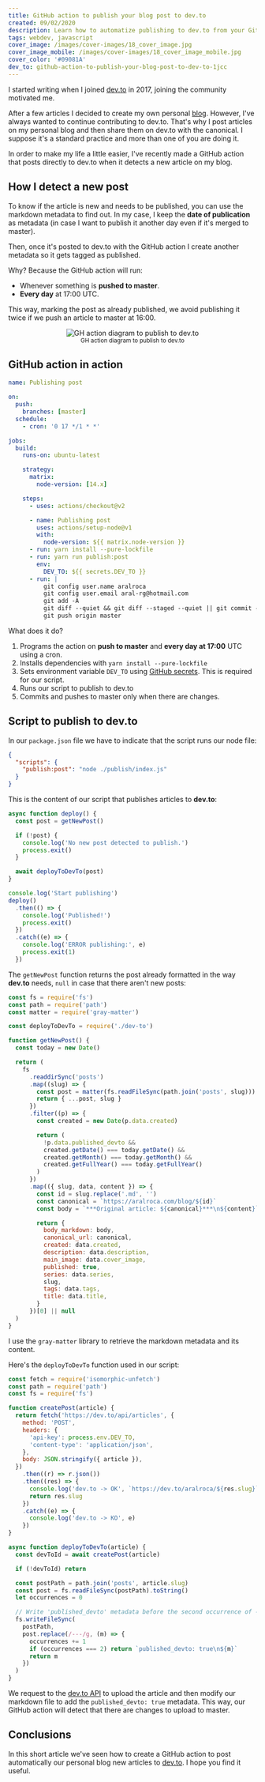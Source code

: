 ```yaml
---
title: GitHub action to publish your blog post to dev.to
created: 09/02/2020
description: Learn how to automatize publishing to dev.to from your GitHub repo.
tags: webdev, javascript
cover_image: /images/cover-images/18_cover_image.jpg
cover_image_mobile: /images/cover-images/18_cover_image_mobile.jpg
cover_color: '#09081A'
dev_to: github-action-to-publish-your-blog-post-to-dev-to-1jcc
---
```


I started writing when I joined [dev.to](https://dev.to/) in 2017, joining the community motivated me.

After a few articles I decided to create my own personal [blog](https://aralroca.com/blog). However, I've always wanted to continue contributing to dev.to. That's why I post articles on my personal blog and then share them on dev.to with the canonical. I suppose it's a standard practice and more than one of you are doing it.

In order to make my life a little easier, I've recently made a GitHub action that posts directly to dev.to when it detects a new article on my blog.

## How I detect a new post

To know if the article is new and needs to be published, you can use the markdown metadata to find out. In my case, I keep the **date of publication** as metadata (in case I want to publish it another day even if it's merged to master).

Then, once it's posted to dev.to with the GitHub action I create another metadata so it gets tagged as published.

Why? Because the GitHub action will run:

- Whenever something is **pushed to master**.
- **Every day** at 17:00 UTC.

This way, marking the post as already published, we avoid publishing it twice if we push an article to master at 16:00.

<figure align="center">
  <img src="/images/blog-images/ghaction-devto.png" alt="GH action diagram to publish to dev.to" class="center transparent" />
  <figcaption><small>GH action diagram to publish to dev.to</small></figcaption>
</figure>

## GitHub action in action

```yml
name: Publishing post

on:
  push:
    branches: [master]
  schedule:
    - cron: '0 17 */1 * *'

jobs:
  build:
    runs-on: ubuntu-latest

    strategy:
      matrix:
        node-version: [14.x]

    steps:
      - uses: actions/checkout@v2

      - name: Publishing post
        uses: actions/setup-node@v1
        with:
          node-version: ${{ matrix.node-version }}
      - run: yarn install --pure-lockfile
      - run: yarn run publish:post
        env:
          DEV_TO: ${{ secrets.DEV_TO }} 
      - run: |
          git config user.name aralroca
          git config user.email aral-rg@hotmail.com
          git add -A
          git diff --quiet && git diff --staged --quiet || git commit -m "[bot] Published to dev.to"
          git push origin master
```

What does it do?

1. Programs the action on **push to master** and **every day at 17:00** UTC using a cron.
1. Installs dependencies with `yarn install --pure-lockfile`
1. Sets environment variable `DEV_TO` using [GitHub secrets](https://docs.github.com/en/actions/configuring-and-managing-workflows/creating-and-storing-encrypted-secrets). This is required for our script.
1. Runs our script to publish to dev.to
1. Commits and pushes to master only when there are changes.

## Script to publish to dev.to

In our `package.json` file we have to indicate that the script runs our node file:

```json
{
  "scripts": {
    "publish:post": "node ./publish/index.js"
  }
}
```

This is the content of our script that publishes articles to **dev.to**:

```js
async function deploy() {
  const post = getNewPost()

  if (!post) {
    console.log('No new post detected to publish.')
    process.exit()
  }

  await deployToDevTo(post)
}

console.log('Start publishing')
deploy()
  .then(() => {
    console.log('Published!')
    process.exit()
  })
  .catch((e) => {
    console.log('ERROR publishing:', e)
    process.exit(1)
  })
```

The `getNewPost` function returns the post already formatted in the way **dev.to** needs, `null` in case that there aren't new posts:

```js
const fs = require('fs')
const path = require('path')
const matter = require('gray-matter')

const deployToDevTo = require('./dev-to')

function getNewPost() {
  const today = new Date()

  return (
    fs
      .readdirSync('posts')
      .map((slug) => {
        const post = matter(fs.readFileSync(path.join('posts', slug)))
        return { ...post, slug }
      })
      .filter((p) => {
        const created = new Date(p.data.created)

        return (
          !p.data.published_devto &&
          created.getDate() === today.getDate() &&
          created.getMonth() === today.getMonth() &&
          created.getFullYear() === today.getFullYear()
        )
      })
      .map(({ slug, data, content }) => {
        const id = slug.replace('.md', '')
        const canonical = `https://aralroca.com/blog/${id}`
        const body = `***Original article: ${canonical}***\n${content}`

        return {
          body_markdown: body,
          canonical_url: canonical,
          created: data.created,
          description: data.description,
          main_image: data.cover_image,
          published: true,
          series: data.series,
          slug,
          tags: data.tags,
          title: data.title,
        }
      })[0] || null
  )
}
```

I use the `gray-matter` library to retrieve the markdown metadata and its content.

Here's the `deployToDevTo` function used in our script:

```js
const fetch = require('isomorphic-unfetch')
const path = require('path')
const fs = require('fs')

function createPost(article) {
  return fetch('https://dev.to/api/articles', {
    method: 'POST',
    headers: {
      'api-key': process.env.DEV_TO,
      'content-type': 'application/json',
    },
    body: JSON.stringify({ article }),
  })
    .then((r) => r.json())
    .then((res) => {
      console.log('dev.to -> OK', `https://dev.to/aralroca/${res.slug}`)
      return res.slug
    })
    .catch((e) => {
      console.log('dev.to -> KO', e)
    })
}

async function deployToDevTo(article) {
  const devToId = await createPost(article)

  if (!devToId) return

  const postPath = path.join('posts', article.slug)
  const post = fs.readFileSync(postPath).toString()
  let occurrences = 0

  // Write 'published_devto' metadata before the second occurrence of ---
  fs.writeFileSync(
    postPath,
    post.replace(/---/g, (m) => {
      occurrences += 1
      if (occurrences === 2) return `published_devto: true\n${m}`
      return m
    })
  )
}
```

We request to the [dev.to API](https://docs.dev.to/api/) to upload the article and then modify our markdown file to add the `published_devto: true` metadata. This way, our GitHub action will detect that there are changes to upload to master.

## Conclusions

In this short article we've seen how to create a GitHub action to post automatically our personal blog new articles to [dev.to](https://dev.to). I hope you find it useful.
